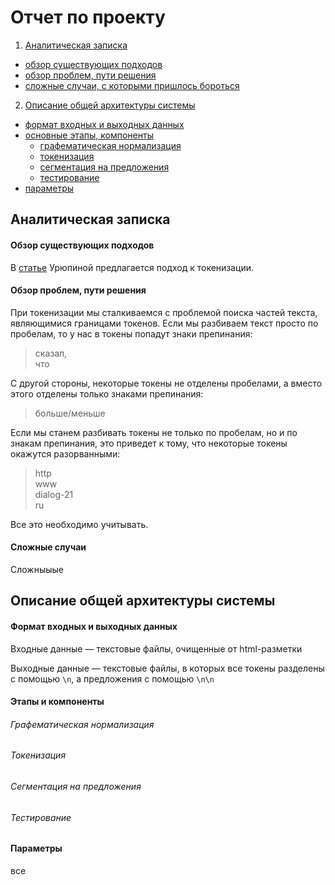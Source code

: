 # Отчет по проекту

1. [Аналитическая записка](https://github.com/gree-gorey/sentence_splitter/blob/master/report.md#Аналитическая-записка)
  * [обзор существующих подходов](https://github.com/gree-gorey/sentence_splitter/blob/master/report.md#Обзор-существующих-подходов)
  * [обзор проблем, пути решения](https://github.com/gree-gorey/sentence_splitter/blob/master/report.md#Обзор-проблем-пути-решения)
  * [сложные случаи, с которыми пришлось бороться](https://github.com/gree-gorey/sentence_splitter/blob/master/report.md#Сложные-случаи)
2. [Описание общей архитектуры системы](https://github.com/gree-gorey/sentence_splitter/blob/master/report.md#Описание-общей-архитектуры-системы)
  * [формат входных и выходных данных](https://github.com/gree-gorey/sentence_splitter/blob/master/report.md#Формат-входных-и-выходных-данных)
  * [основные этапы, компоненты](https://github.com/gree-gorey/sentence_splitter/blob/master/report.md#Этапы-и-компоненты)
    * [графематическая нормализация](https://github.com/gree-gorey/sentence_splitter/blob/master/report.md#Графематическая-нормализация)
    * [токенизация](https://github.com/gree-gorey/sentence_splitter/blob/master/report.md#Токенизация)
    * [сегментация на предложения](https://github.com/gree-gorey/sentence_splitter/blob/master/report.md#Сегментация-на-предложения)
    * [тестирование](https://github.com/gree-gorey/sentence_splitter/blob/master/report.md#Тестирование)
  * [параметры](https://github.com/gree-gorey/sentence_splitter/blob/master/report.md#Параметры)

## Аналитическая записка

#### Обзор существующих подходов

В [статье](http://www.dialog-21.ru/digests/dialog2008/materials/html/83.htm) Урюпиной предлагается подход к токенизации.

#### Обзор проблем, пути решения

При токенизации мы сталкиваемся с проблемой поиска частей текста, являющимися границами токенов. Если мы разбиваем текст просто по пробелам, то у нас в токены попадут знаки препинания:
> сказал,<br>
> что

С другой стороны, некоторые токены не отделены пробелами, а вместо этого отделены только знаками препинания:
> больше/меньше

Если мы станем разбивать токены не только по пробелам, но и по знакам препинания, это приведет к тому, что некоторые токены окажутся разорванными:
> http<br>
> www<br>
> dialog-21<br>
> ru<br>

Все это необходимо учитывать.

#### Сложные случаи

Сложныыые

## Описание общей архитектуры системы

#### Формат входных и выходных данных

Входные данные ― текстовые файлы, очищенные от html-разметки

Выходные данные ― текстовые файлы, в которых все токены разделены с помощью `\n`, а предложения с помощью `\n\n`

#### Этапы и компоненты

###### Графематическая нормализация

###### Токенизация

###### Сегментация на предложения

###### Тестирование

#### Параметры

все
